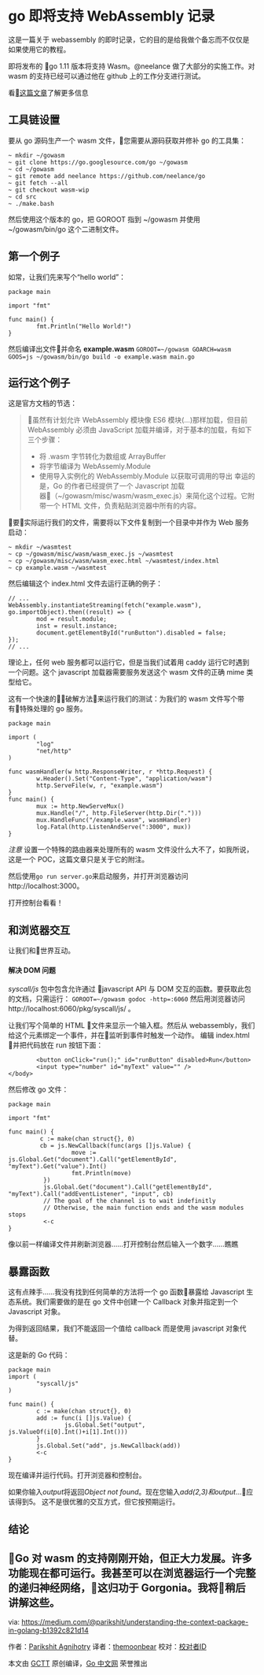 # go 即将支持 WebAssembly 记录

这是一篇关于 webassembly 的即时记录，它的目的是给我做个备忘而不仅仅是如果使用它的教程。

即将发布的 go 1.11 版本将支持 Wasm。@neelance 做了大部分的实施工作。对 wasm 的支持已经可以通过他在 github 上的工作分支进行测试。

看[这篇文章](https://blog.gopheracademy.com/advent-2017/go-wasm/)了解更多信息

## 工具链设置

要从 go 源码生产一个 wasm 文件，您需要从源码获取并修补 go 的工具集：
```
~ mkdir ~/gowasm
~ git clone https://go.googlesource.com/go ~/gowasm
~ cd ~/gowasm
~ git remote add neelance https://github.com/neelance/go
~ git fetch --all
~ git checkout wasm-wip
~ cd src
~ ./make.bash
```
然后使用这个版本的 go，把 GOROOT 指到 ~/gowasm 并使用 ~/gowasm/bin/go 这个二进制文件。

## 第一个例子

如常，让我们先来写个“hello world”：
```
package main

import "fmt"

func main() {
        fmt.Println("Hello World!")
}
```
然后编译出文件并命名 **example.wasm**
`GOROOT=~/gowasm GOARCH=wasm GOOS=js ~/gowasm/bin/go build -o example.wasm main.go`

## 运行这个例子

这是官方文档的节选：
> 虽然有计划允许 WebAssembly 模块像 ES6 模块(...)那样加载，但目前 WebAssembly 必须由 JavaScript 加载并编译，对于基本的加载，有如下三个步骤：
> + 将 .wasm 字节转化为数组或 ArrayBuffer
> + 将字节编译为 WebAssemly.Module
> + 使用导入实例化的 WebAssembly.Module 以获取可调用的导出
幸运的是，Go 的作者已经提供了一个 Javascript 加载器（~/gowasm/misc/wasm/wasm_exec.js）来简化这个过程。它附带一个 HTML 文件，负责粘贴浏览器中所有的内容。

要实际运行我们的文件，需要将以下文件复制到一个目录中并作为 Web 服务启动：
```
~ mkdir ~/wasmtest
~ cp ~/gowasm/misc/wasm/wasm_exec.js ~/wasmtest
~ cp ~/gowasm/misc/wasm/wasm_exec.html ~/wasmtest/index.html
~ cp example.wasm ~/wasmtest
```

然后编辑这个 index.html 文件去运行正确的例子：
```
// ...
WebAssembly.instantiateStreaming(fetch("example.wasm"), go.importObject).then((result) => {
        mod = result.module;
        inst = result.instance;
        document.getElementById("runButton").disabled = false;
});
// ...
```

理论上，任何 web 服务都可以运行它，但是当我们试着用 caddy 运行它时遇到一个问题。这个 javascript 加载器需要服务发送这个 wasm 文件的正确 mime 类型给它。

这有一个快速的破解方法来运行我们的测试：为我们的 wasm 文件写个带有特殊处理的 go 服务。
```
package main

import (
        "log"
        "net/http"
)

func wasmHandler(w http.ResponseWriter, r *http.Request) {
        w.Header().Set("Content-Type", "application/wasm")
        http.ServeFile(w, r, "example.wasm")
}
func main() {
        mux := http.NewServeMux()
        mux.Handle("/", http.FileServer(http.Dir(".")))
        mux.HandleFunc("/example.wasm", wasmHandler)
        log.Fatal(http.ListenAndServe(":3000", mux))
}
```

*注意* 设置一个特殊的路由器来处理所有的 wasm 文件没什么大不了，如我所说，这是一个 POC，这篇文章只是关于它的附注。

然后使用`go run server.go`来启动服务，并打开浏览器访问 http://localhost:3000。

打开控制台看看！

## 和浏览器交互

让我们和世界互动。

#### 解决 DOM 问题

*syscall/js* 包中包含允许通过 javascript API 与 DOM 交互的函数。要获取此包的文档，只需运行：
`GOROOT=~/gowasm godoc -http=:6060`
然后用浏览器访问 http://localhost:6060/pkg/syscall/js/ 。

让我们写个简单的 HTML 文件来显示一个输入框。然后从 webassembly，我们给这个元素绑定一个事件，并在监听到事件时触发一个动作。
编辑 index.html 并把代码放在 run 按钮下面：
```
        <button onClick="run();" id="runButton" disabled>Run</button>
        <input type="number" id="myText" value="" />
</body>
```

然后修改 go 文件：
```
package main

import "fmt"

func main() {
         c := make(chan struct{}, 0)
         cb = js.NewCallback(func(args []js.Value) {
                  move := js.Global.Get("document").Call("getElementById", "myText").Get("value").Int()
                  fmt.Println(move)
          })
          js.Global.Get("document").Call("getElementById", "myText").Call("addEventListener", "input", cb)
          // The goal of the channel is to wait indefinitly
          // Otherwise, the main function ends and the wasm modules stops
          <-c
}
```

像以前一样编译文件并刷新浏览器……打开控制台然后输入一个数字……瞧瞧

## 暴露函数

这有点辣手……我没有找到任何简单的方法将一个 go 函数暴露给 Javascript 生态系统。我们需要做的是在 go 文件中创建一个 Callback 对象并指定到一个 Javascript 对象。

为得到返回结果，我们不能返回一个值给 callback 而是使用 javascript 对象代替。

这是新的 Go 代码：
```
package main
import (
        "syscall/js"
)

func main() {
        c := make(chan struct{}, 0)
        add := func(i []js.Value) {
                js.Global.Set("output", js.ValueOf(i[0].Int()+i[1].Int()))
        }
        js.Global.Set("add", js.NewCallback(add))
        <-c
}
```
现在编译并运行代码。打开浏览器和控制台。

如果你输入*output*将返回*Object not found*。现在您输入*add(2,3)*和*output*...应该得到5。
这不是很优雅的交互方式，但它按预期运行。

## 结论

Go 对 wasm 的支持刚刚开始，但正大力发展。许多功能现在都可运行。我甚至可以在浏览器运行一个完整的递归神经网络，这归功于 Gorgonia。我将稍后讲解这些。
----------------

via: https://medium.com/@parikshit/understanding-the-context-package-in-golang-b1392c821d14

作者：[Parikshit Agnihotry](https://medium.com/@parikshit)
译者：[themoonbear](https://github.com/themoonbear)
校对：[校对者ID](https://github.com/校对者ID)

本文由 [GCTT](https://github.com/studygolang/GCTT) 原创编译，[Go 中文网](https://studygolang.com/) 荣誉推出







